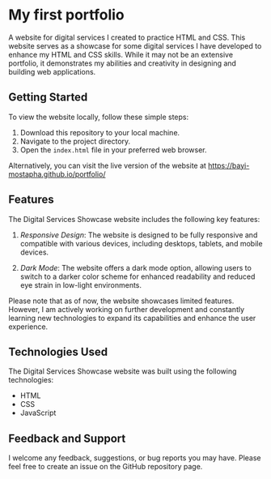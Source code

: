 # My first portfolio
A website for digital services I created to practice HTML and CSS.
This website serves as a showcase for some digital services I have developed to enhance my HTML and CSS skills. While it may not be an extensive portfolio, it demonstrates my abilities and creativity in designing and building web applications.

## Getting Started

To view the website locally, follow these simple steps:

1. Download this repository to your local machine.
2. Navigate to the project directory.
3. Open the `index.html` file in your preferred web browser.

Alternatively, you can visit the live version of the website at https://bayi-mostapha.github.io/portfolio/

## Features

The Digital Services Showcase website includes the following key features:

1. *Responsive Design*: The website is designed to be fully responsive and compatible with various devices, including desktops, tablets, and mobile devices.

2. *Dark Mode*: The website offers a dark mode option, allowing users to switch to a darker color scheme for enhanced readability and reduced eye strain in low-light environments.

Please note that as of now, the website showcases limited features. However, I am actively working on further development and constantly learning new technologies to expand its capabilities and enhance the user experience.

## Technologies Used

The Digital Services Showcase website was built using the following technologies:

- HTML
- CSS
- JavaScript

## Feedback and Support

I welcome any feedback, suggestions, or bug reports you may have. Please feel free to create an issue on the GitHub repository page.
